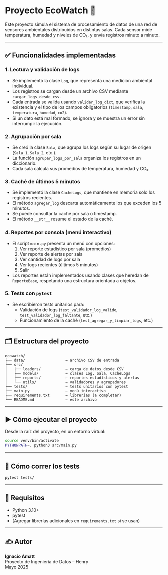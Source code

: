
# Proyecto EcoWatch 🌱

Este proyecto simula el sistema de procesamiento de datos de una red de sensores ambientales distribuidos en distintas salas. Cada sensor mide temperatura, humedad y niveles de CO₂, y envía registros minuto a minuto.

---

## ✅ Funcionalidades implementadas

### 1. Lectura y validación de logs
- Se implementó la clase `Log`, que representa una medición ambiental individual.
- Los registros se cargan desde un archivo CSV mediante `cargar_logs_desde_csv`.
- Cada entrada se valida usando `validar_log_dict`, que verifica la existencia y el tipo de los campos obligatorios (`timestamp`, `sala`, `temperatura`, `humedad`, `co2`).
- Si un dato está mal formado, se ignora y se muestra un error sin interrumpir la ejecución.

### 2. Agrupación por sala
- Se creó la clase `Sala`, que agrupa los logs según su lugar de origen (`Sala_1`, `Sala_2`, etc.).
- La función `agrupar_logs_por_sala` organiza los registros en un diccionario.
- Cada sala calcula sus promedios de temperatura, humedad y CO₂.

### 3. Caché de últimos 5 minutos
- Se implementó la clase `CacheLogs`, que mantiene en memoria solo los registros recientes.
- El método `agregar_log` descarta automáticamente los que exceden los 5 minutos.
- Se puede consultar la caché por sala o timestamp.
- El método `__str__` resume el estado de la caché.

### 4. Reportes por consola (menú interactivo)
- El script `main.py` presenta un menú con opciones:
  1. Ver reporte estadístico por sala (promedios)
  2. Ver reporte de alertas por sala
  3. Ver cantidad de logs por sala
  4. Ver logs recientes (últimos 5 minutos)
  0. Salir
- Los reportes están implementados usando clases que heredan de `ReporteBase`, respetando una estructura orientada a objetos.

### 5. Tests con `pytest`
- Se escribieron tests unitarios para:
  - Validación de logs (`test_validador_log_valido`, `test_validador_log_faltante`, etc.)
  - Funcionamiento de la caché (`test_agregar_y_limpiar_logs`, etc.)

---

## 🗂️ Estructura del proyecto

```
ecowatch/
├── data/                  ← archivo CSV de entrada
├── src/
│   ├── loaders/           ← carga de datos desde CSV
│   ├── models/            ← clases Log, Sala, CacheLogs
│   ├── reports/           ← reportes estadísticos y alertas
│   └── utils/             ← validadores y agrupadores
├── tests/                 ← tests unitarios con pytest
├── main.py                ← menú interactivo
├── requirements.txt       ← librerías (a completar)
└── README.md              ← este archivo
```

---

## ▶️ Cómo ejecutar el proyecto

Desde la raíz del proyecto, en un entorno virtual:

```bash
source venv/bin/activate
PYTHONPATH=. python3 src/main.py
```

---

## 🧪 Cómo correr los tests

```bash
pytest tests/
```

---

## 📌 Requisitos

- Python 3.10+
- pytest
- (Agregar librerías adicionales en `requirements.txt` si se usan)

---

## ✍️ Autor

**Ignacio Amatt**  
Proyecto de Ingeniería de Datos – Henry  
Mayo 2025
